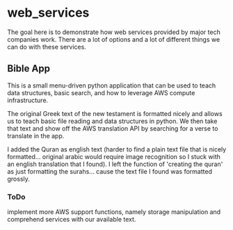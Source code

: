 # web_services
The goal here is to demonstrate how web services provided by major tech companies work. There are a lot of options and a lot of different things we can do with these services.

## Bible App
This is a small menu-driven python application that can be used to teach data structures, basic search, and how to leverage AWS compute infrastructure.

The original Greek text of the new testament is formatted nicely and allows us to teach basic file reading and data structures in python. We then take that text and show off the AWS translation API by searching for a verse to translate in the app.

I added the Quran as english text (harder to find a plain text file that is nicely formatted... original arabic would require image recognition so I stuck with an english translation that I found). I left the function of 'creating the quran' as just formatting the surahs... cause the text file I found was formatted grossly.

### ToDo
implement more AWS support functions, namely storage manipulation and comprehend services with our available text.
